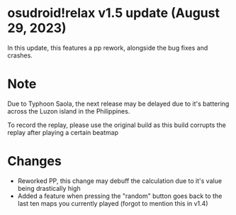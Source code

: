 # osudroid!relax v1.5 update (August 29, 2023)

In this update, this features a pp rework, alongside the bug fixes and crashes.

# Note
Due to Typhoon Saola, the next release may be delayed due to it's battering across the Luzon island in the Philippines.

To record the replay, please use the original build as this build corrupts the replay after playing a certain beatmap

# Changes
- Reworked PP, this change may debuff the calculation due to it's value being drastically high
- Added a feature when pressing the "random" button goes back to the last ten maps you currently played (forgot to mention this in v1.4)
